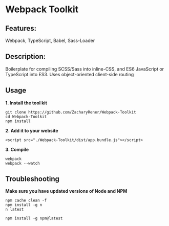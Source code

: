 # Webpack Toolkit
## Features:
Webpack, TypeScript, Babel, Sass-Loader
## Description:
Boilerplate for compiling SCSS/Sass into inline-CSS, and ES6 JavaScript or TypeScript into ES3. Uses object-oriented client-side routing
## Usage
**1. Install the tool kit**

    git clone https://github.com/ZacharyRener/Webpack-Toolkit
    cd Webpack-Toolkit
    npm install
    
**2. Add it to your website**

    <script src="./Webpack-Toolkit/dist/app.bundle.js"></script>
    
**3. Compile**

    webpack
    webpack --watch
    
## Troubleshooting
**Make sure you have updated versions of Node and NPM**
    
    npm cache clean -f
    npm install -g n
    n latest
    
    npm install -g npm@latest
